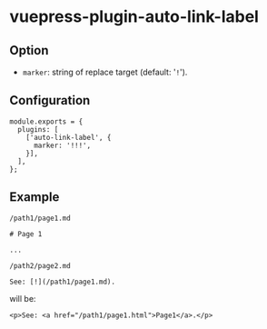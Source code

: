 # vuepress-plugin-auto-link-label


## Option

- `marker`: string of replace target (default: '`!`').


## Configuration

```
module.exports = {
  plugins: [
    ['auto-link-label', {
      marker: '!!!',
    }],
  ],
};
```


## Example

`/path1/page1.md`

```
# Page 1

...
```

`/path2/page2.md`

```
See: [!](/path1/page1.md).
```

will be:

```
<p>See: <a href="/path1/page1.html">Page1</a>.</p>
```
